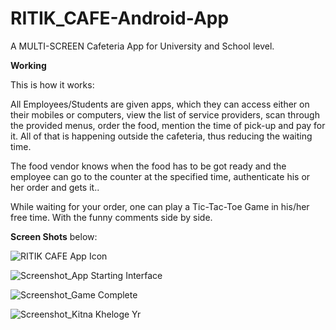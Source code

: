 # RITIK_CAFE-Android-App
A MULTI-SCREEN Cafeteria App for University and School level.

**Working**

This is how it works: 

All Employees/Students are given apps, which they can access either on their mobiles or computers, view the list of service providers, scan through the provided menus, order the food, mention the time of pick-up and pay for it. All of that is happening outside the cafeteria, thus reducing the waiting time.

The food vendor knows when the food has to be got ready and the employee can go to the counter at the specified time, authenticate his or her order and gets it..

While waiting for your order, one can play a Tic-Tac-Toe Game in his/her free time.
With the funny comments side by side.

**Screen Shots** below:

![RITIK CAFE App Icon](https://user-images.githubusercontent.com/76508661/125107943-0039c380-e0ff-11eb-918d-901eb7d8350b.jpg)

![Screenshot_App Starting Interface](https://user-images.githubusercontent.com/76508661/125107946-00d25a00-e0ff-11eb-8cce-117b1a558a08.jpg)

![Screenshot_Game Complete](https://user-images.githubusercontent.com/76508661/125107932-fe700000-e0fe-11eb-9d98-d78b73b7f91d.jpg)

![Screenshot_Kitna Kheloge Yr](https://user-images.githubusercontent.com/76508661/125107915-fa43e280-e0fe-11eb-805b-030d5fa0c933.jpg)


